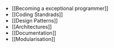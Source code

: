 - [[Becoming a exceptional programmer]]
- [[Coding Standrads]]
- [[Design Patterns]]
- [[Architectures]]
- [[Documentation]]
- [[Modularisation]]